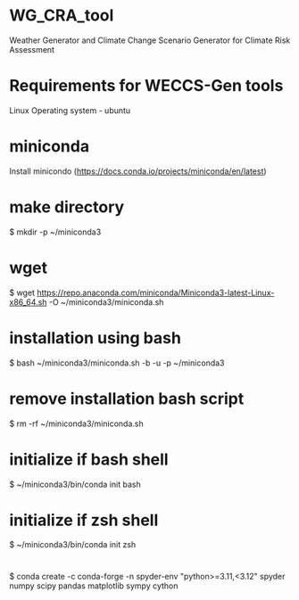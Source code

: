 # WG_CRA_tool
Weather Generator and Climate Change Scenario Generator for Climate Risk Assessment
# Requirements for WECCS-Gen tools
Linux Operating system - ubuntu  
# miniconda 
Install minicondo (https://docs.conda.io/projects/miniconda/en/latest)
   # make directory
   $ mkdir -p ~/miniconda3
   # wget 
   $ wget https://repo.anaconda.com/miniconda/Miniconda3-latest-Linux-x86_64.sh -O ~/miniconda3/miniconda.sh
   # installation using bash
   $ bash ~/miniconda3/miniconda.sh -b -u -p ~/miniconda3
   # remove installation bash script
   $ rm -rf ~/miniconda3/miniconda.sh
   # initialize if bash shell
   $ ~/miniconda3/bin/conda init bash
   # initialize if zsh shell
   $ ~/miniconda3/bin/conda init zsh
#
$ conda create -c conda-forge -n spyder-env "python>=3.11,<3.12" spyder numpy scipy pandas matplotlib sympy cython
